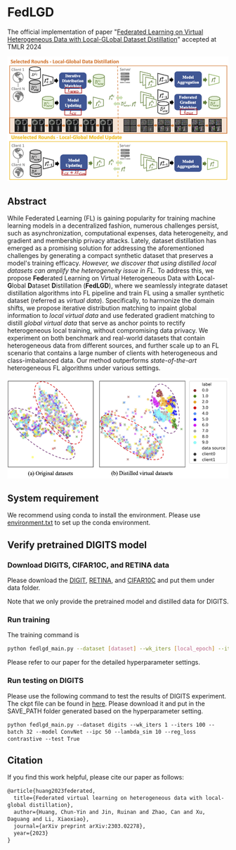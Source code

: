 # FedLGD
The official implementation of paper "[Federated Learning on Virtual Heterogeneous Data with Local-GLobal Dataset Distillation](https://arxiv.org/abs/2303.02278)" accepted at TMLR 2024

![FedLGD_main_figure](/img/FedLGD.png)

## Abstract

While Federated Learning (FL) is gaining popularity for training machine learning models in a decentralized fashion, numerous challenges persist, such as asynchronization, computational expenses, data heterogeneity, and gradient and membership privacy attacks. Lately, dataset distillation has emerged as a promising solution for addressing the aforementioned challenges by generating a compact synthetic dataset that preserves a model's training efficacy. *However, we discover that using distilled local datasets can amplify the heterogeneity issue in FL.* To address this, we propose **Fed**erated Learning on Virtual Heterogeneous Data with **L**ocal-**G**lobal **D**ataset **D**istillation (**FedLGD**), where we seamlessly integrate dataset distillation algorithms into FL pipeline and train FL using a smaller synthetic dataset (referred as *virtual data*).
Specifically, to harmonize the domain shifts, we propose iterative distribution matching to inpaint global information to *local virtual data* and use federated gradient matching to distill *global virtual data* that serve as anchor points to rectify heterogeneous local training, without compromising data privacy. We experiment on both benchmark and real-world datasets that contain heterogeneous data from different sources, and further scale up to an FL scenario that contains a large number of clients with heterogeneous and class-imbalanced data. Our method outperforms *state-of-the-art* heterogeneous FL algorithms under various settings.

![Amplified_heteregeneity](/img/amplified_hetero.png)

## System requirement

We recommend using conda to install the environment.
Please use [environment.txt](https://github.com/ubc-tea/DESA/blob/main/environment.txt) to set up the conda environment.

## Verify pretrained DIGITS model


### Download DIGITS, CIFAR10C, and RETINA data

Please download the [DIGIT](https://drive.google.com/drive/folders/1s_QRtmLG6ibUlycMjUeSsqy4pwaqdi7o?usp=sharing), [RETINA](https://drive.google.com/file/d/1MMK8bourqVFyJ-UbuMgB40n-xTYHlHl2/view?usp=sharing), and [CIFAR10C](https://drive.google.com/drive/folders/1BIBvskSH-gbt7s50fRrJO5Rld1XXqCbb?usp=sharing) and put them under data folder.

Note that we only provide the pretrained model and distilled data for DIGITS.

### Run training

The training command is

```bash
python fedlgd_main.py --dataset [dataset] --wk_iters [local_epoch] --iters [total_communication_rounds] --batch [batch_size] --model [architecture] --ipc [image_per_class] --lambda_sim [coefficient] --reg_loss [regularization_loss]
```

Please refer to our paper for the detailed hyperparameter settings.


### Run testing on DIGITS

Please use the following command to test the results of DIGITS experiment. The ckpt file can be found in [here]((/checkpoint/server_model_local1_100.pt)). Please download it and put in the SAVE_PATH folder generated based on the hyperparameter setting.

```
python fedlgd_main.py --dataset digits --wk_iters 1 --iters 100 --batch 32 --model ConvNet --ipc 50 --lambda_sim 10 --reg_loss contrastive --test True
```

## Citation
If you find this work helpful, please cite our paper as follows:
```
@article{huang2023federated,
  title={Federated virtual learning on heterogeneous data with local-global distillation},
  author={Huang, Chun-Yin and Jin, Ruinan and Zhao, Can and Xu, Daguang and Li, Xiaoxiao},
  journal={arXiv preprint arXiv:2303.02278},
  year={2023}
}
```